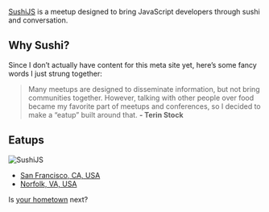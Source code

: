 [SushiJS](http://www.sushijs.org) is a meetup designed to bring JavaScript developers through sushi and conversation.

## Why Sushi?

Since I don’t actually have content for this meta site yet, here’s some fancy words I just strung together:

> Many meetups are designed to disseminate information, but not bring communities together. However, talking with other people over food became my favorite part of meetups and conferences, so I decided to make a “eatup” built around that.
> **- Terin Stock**

## Eatups

![SushiJS](//www.gravatar.com/avatar/d32635f156e30c2f863ec95af93aef18?s=200)

* [San Francisco, CA, USA](/san-francisco-ca-usa)
* [Norfolk, VA, USA](/norfolk-va-usa)

Is [your hometown](https://github.com/sushijs/sushijs.github.io/issues/new) next?
